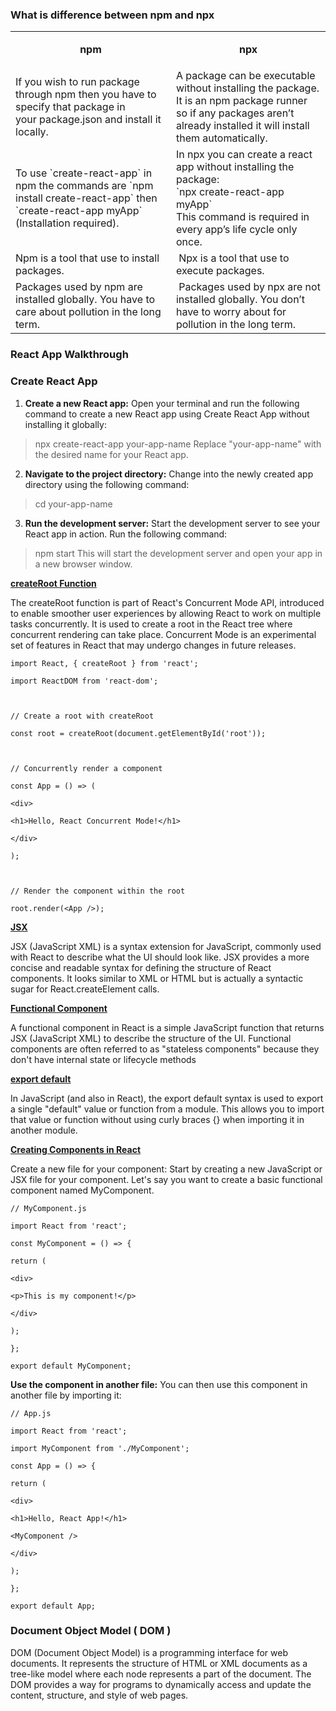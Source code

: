 ### What is difference between npm and npx
<table><tbody><tr><td colspan="2"><p style="text-align:center"><strong>&nbsp;npm&nbsp;</strong></p></td><td colspan="2"><p style="text-align:center"><strong>npx</strong></p></td></tr><tr><td colspan="2">If you wish to run package through npm then you have to specify that package in your&nbsp;package.json and install it locally.</td><td colspan="2">A package can be executable without installing the package. It is an npm package runner so if any packages aren’t already installed it will install them automatically.</td></tr><tr><td colspan="2">To use `create-react-app` in npm the commands are `npm install create-react-app` then `create-react-app myApp` (Installation required).</td><td colspan="2">In npx you can create a react app without installing the package:<br>`npx create-react-app myApp`<br>This command is required in every app’s life cycle only once.</td></tr><tr><td colspan="2">Npm is a tool that use to install packages.</td><td colspan="2">&nbsp;Npx is a tool that use to execute packages.</td></tr><tr><td colspan="2">Packages used by npm are installed globally. You have to care about pollution in the long term.</td><td colspan="2">&nbsp;Packages used by npx are not installed globally. You don’t have to worry about for pollution in the long term.&nbsp;</td></tr></tbody></table>

### React App Walkthrough

### Create React App

1. **Create a new React app:** 
Open your terminal and run the following command to create a new React app using Create React App without installing it globally:
> npx create-react-app your-app-name
> Replace "your-app-name" with the desired name for your React app.
2. **Navigate to the project directory:** 
Change into the newly created app directory using the following command:
> cd your-app-name

3. **Run the development server:**
 Start the development server to see your React app in action. Run the following command:
 > npm start
 > This will start the development server and open your app in a new browser window.


<ins> **createRoot Function** </ins>

The createRoot function is part of React's Concurrent Mode API, introduced to enable smoother user experiences by allowing React to work on multiple tasks concurrently. It is used to create a root in the React tree where concurrent rendering can take place. Concurrent Mode is an experimental set of features in React that may undergo changes in future releases.


```
import React, { createRoot } from 'react';

import ReactDOM from 'react-dom';



// Create a root with createRoot

const root = createRoot(document.getElementById('root'));



// Concurrently render a component

const App = () => (

<div>

<h1>Hello, React Concurrent Mode!</h1>

</div>

);



// Render the component within the root

root.render(<App />);
```
<ins> **JSX** </ins>

JSX (JavaScript XML) is a syntax extension for JavaScript, commonly used with React to describe what the UI should look like. JSX provides a more concise and readable syntax for defining the structure of React components. It looks similar to XML or HTML but is actually a syntactic sugar for React.createElement calls.



<ins> **Functional Component** </ins>

A functional component in React is a simple JavaScript function that returns JSX (JavaScript XML) to describe the structure of the UI. Functional components are often referred to as "stateless components" because they don't have internal state or lifecycle methods



<ins> **export default** </ins>

In JavaScript (and also in React), the export default syntax is used to export a single "default" value or function from a module. This allows you to import that value or function without using curly braces {} when importing it in another module.



<ins> **Creating Components in React** </ins>

Create a new file for your component: Start by creating a new JavaScript or JSX file for your component. Let's say you want to create a basic functional component named MyComponent.


```
// MyComponent.js

import React from 'react';

const MyComponent = () => {

return (

<div>

<p>This is my component!</p>

</div>

);

};

export default MyComponent;

```
**Use the component in another file:** You can then use this component in another file by importing it:
```
// App.js

import React from 'react';

import MyComponent from './MyComponent';

const App = () => {

return (

<div>

<h1>Hello, React App!</h1>

<MyComponent />

</div>

);

};

export default App;
```

### Document Object Model ( DOM )

DOM (Document Object Model) is a programming interface for web documents. It represents the structure of HTML or XML documents as a tree-like model where each node represents a part of the document. The DOM provides a way for programs to dynamically access and update the content, structure, and style of web pages.